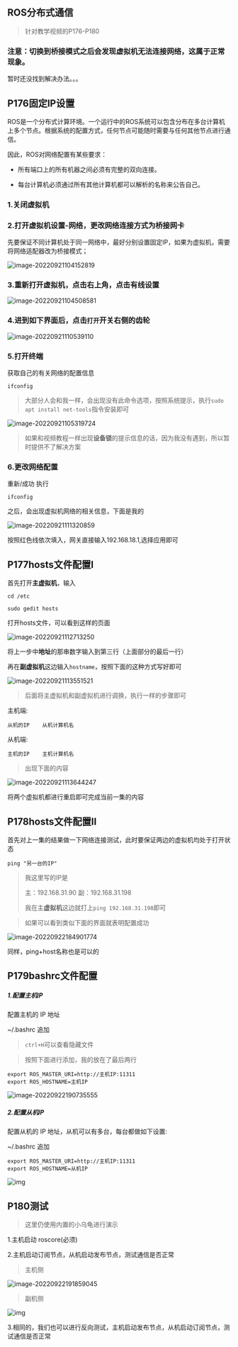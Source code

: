 ## ROS分布式通信

> 针对教学视频的P176-P180

### **注意**：切换到桥接模式之后会发现虚拟机无法连接网络，这属于正常现象。

暂时还没找到解决办法。。。

## P176固定IP设置

ROS是一个分布式计算环境。一个运行中的ROS系统可以包含分布在多台计算机上多个节点。根据系统的配置方式，任何节点可能随时需要与任何其他节点进行通信。

因此，ROS对网络配置有某些要求：

-   所有端口上的所有机器之间必须有完整的双向连接。

-   每台计算机必须通过所有其他计算机都可以解析的名称来公告自己。

### 1.关闭虚拟机

### 2.打开虚拟机设置-网络，更改网络连接方式为桥接网卡

​	先要保证不同计算机处于同一网络中，最好分别设置固定IP，如果为虚拟机，需要将网络适配器改为桥接模式；

![image-20220921104152819](E:\Texts\For_Git\MY_ROS\第四章\assets\image-20220921104152819.png)

### 3.重新打开虚拟机，点击右上角，点击有线设置

![image-20220921104508581](E:\Texts\For_Git\MY_ROS\第四章\assets\image-20220921104508581.png)

### 4.进到如下界面后，点击`打开`开关右侧的齿轮

![image-20220921110539110](E:\Texts\For_Git\MY_ROS\第四章\assets\image-20220921110539110.png)

### 5.打开终端

 获取自己的有关网络的配置信息

```
ifconfig
```

> 大部分人会和我一样，会出现没有此命令选项，按照系统提示，执行`sudo apt install net-tools`指令安装即可

![image-20220921105319724](E:\Texts\For_Git\MY_ROS\第四章\assets\image-20220921105319724.png)

> 如果和视频教程一样出现**设备锁**的提示信息的话，因为我没有遇到，所以暂时提供不了解决方案

### 6.更改网络配置

重新/成功 执行

```
ifconfig
```

之后，会出现虚拟机网络的相关信息，下面是我的

![image-20220921111320859](E:\Texts\For_Git\MY_ROS\第四章\assets\image-20220921111320859.png)

按照红色线依次填入，网关直接输入192.168.18.1,选择应用即可

## P177hosts文件配置I

首先打开**主虚拟机**，输入

```
cd /etc
```

```
sudo gedit hosts
```

打开hosts文件，可以看到这样的页面

![image-20220921112713250](E:\Texts\For_Git\MY_ROS\第四章\assets\image-20220921112713250.png)

将上一步中**地址**的那串数字输入到第三行（上面部分的最后一行）

再在**副虚拟机**这边输入`hostname`，按照下面的这种方式写好即可

![image-20220921113551521](E:\Texts\For_Git\MY_ROS\第四章\assets\image-20220921113551521.png)

> 后面将主虚拟机和副虚拟机进行调换，执行一样的步骤即可

主机端:

```
从机的IP    从机计算机名
```

从机端:

```
主机的IP    主机计算机名
```



> 出现下面的内容

![image-20220921113644247](E:\Texts\For_Git\MY_ROS\第四章\assets\image-20220921113644247.png)

将两个虚拟机都进行重启即可完成当前一集的内容

## P178hosts文件配置II

首先对上一集的结果做一下网络连接测试，此时要保证两边的虚拟机均处于打开状态

```
ping "另一台的IP"
```

> 我这里写的IP是
>
> 主：192.168.31.90
> 副：192.168.31.198
>
> 我在主**虚拟机**这边就打上`ping 192.168.31.198`即可

> 如果可以看到类似下面的界面就表明配置成功

![image-20220922184901774](E:\Texts\For_Git\MY_ROS\第四章\assets\image-20220922184901774.png)

同样，ping+host名称也是可以的

## P179bashrc文件配置

##### 1.配置主机IP

配置主机的 IP 地址

~/.bashrc 追加

> `ctrl+H`可以查看隐藏文件

> 按照下面进行添加，我的放在了最后两行

```
export ROS_MASTER_URI=http://主机IP:11311
export ROS_HOSTNAME=主机IP
```

![image-20220922190735555](E:\Texts\For_Git\MY_ROS\第四章\assets\image-20220922190735555.png)

##### 2.配置从机IP

配置从机的 IP 地址，从机可以有多台，每台都做如下设置:

~/.bashrc 追加

```
export ROS_MASTER_URI=http://主机IP:11311
export ROS_HOSTNAME=从机IP
```

![img](E:\Texts\For_Git\MY_ROS\第四章\assets\C7NE6$JE`T`TOXKBY]SH1DN.png)

## P180**测试**

> 这里仍使用内置的小乌龟进行演示

1.主机启动 roscore(必须)

2.主机启动订阅节点，从机启动发布节点，测试通信是否正常

> 主机侧

![image-20220922191859045](E:\Texts\For_Git\MY_ROS\第四章\assets\image-20220922191859045.png)

> 副机侧

![img](E:\Texts\For_Git\MY_ROS\第四章\assets\K4EZ37H}0$J4N$J$U@KI9EF.jpg)

3.相同的，我们也可以进行反向测试，主机启动发布节点，从机启动订阅节点，测试通信是否正常

